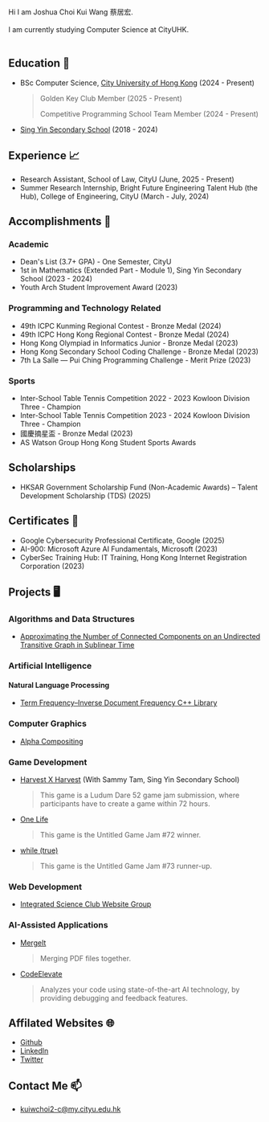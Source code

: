 <head>
  <link rel="shortcut icon" type="image/x-icon" href="https://sandstormit.com/wp-content/uploads/2021/06/incognito-2231825_960_720-1.png">
  <meta name="google-site-verification" content="0SEcurk_dKLeFfJ4VC6azCpxCccwgnd3JkByYOdYncA" />
</head>
Hi I am Joshua Choi Kui Wang 蔡居宏.<br><br>
I am currently studying Computer Science at CityUHK.<br><br>

## Education 🏫
- BSc Computer Science, [City University of Hong Kong](https://www.cityu.edu.hk/) (2024 - Present)
  > Golden Key Club Member (2025 - Present)
  >
  > Competitive Programming School Team Member (2024 - Present)
- [Sing Yin Secondary School](https://www.singyin.edu.hk/en/) (2018 - 2024)

## Experience 📈
- Research Assistant, School of Law, CityU (June, 2025 - Present)
- Summer Research Internship, Bright Future Engineering Talent Hub (the Hub), College of Engineering, CityU (March - July, 2024)

## Accomplishments 🏅
### Academic
- Dean's List (3.7+ GPA) - One Semester, CityU
- 1st in Mathematics (Extended Part - Module 1), Sing Yin Secondary School (2023 - 2024)
- Youth Arch Student Improvement Award (2023)

### Programming and Technology Related
- 49th ICPC Kunming Regional Contest - Bronze Medal (2024)
- 49th ICPC Hong Kong Regional Contest - Bronze Medal (2024)
- Hong Kong Olympiad in Informatics Junior - Bronze Medal (2023)
- Hong Kong Secondary School Coding Challenge - Bronze Medal (2023)
- 7th La Salle — Pui Ching Programming Challenge - Merit Prize (2023)

### Sports
- Inter-School Table Tennis Competition 2022 - 2023 Kowloon Division Three - Champion
- Inter-School Table Tennis Competition 2023 - 2024 Kowloon Division Three - Champion
- 國慶摘星盃 - Bronze Medal (2023)
- AS Watson Group Hong Kong Student Sports Awards

## Scholarships
- HKSAR Government Scholarship Fund (Non-Academic Awards) – Talent Development Scholarship (TDS) (2025)

## Certificates 📄
- Google Cybersecurity Professional Certificate, Google (2025)
- AI-900: Microsoft Azure AI Fundamentals, Microsoft (2023)
- CyberSec Training Hub: IT Training, Hong Kong Internet Registration Corporation (2023)

## Projects 🖥
### Algorithms and Data Structures
- [Approximating the Number of Connected Components on an Undirected Transitive Graph in Sublinear Time](https://github.com/joshuaSYSS/approxCCDegree)

### Artificial Intelligence
<!--#### AI Game Programming-->

<!--#### Computer Vision-->

<!--#### Data Analysis using Machine Learning-->

#### Natural Language Processing
- [Term Frequency–Inverse Document Frequency C++ Library](https://github.com/joshuaSYSS/tfidf)

### Computer Graphics
- [Alpha Compositing](https://github.com/joshuaSYSS/Alpha-Compositing)

<!--### Cryptography-->

### Game Development
- [Harvest X Harvest](https://revolution-game.itch.io/harvest-x-harvest) (With Sammy Tam, Sing Yin Secondary School)
  > This game is a Ludum Dare 52 game jam submission, where participants have to create a game within 72 hours.
- [One Life](https://revolution-game.itch.io/one-life)
  > This game is the Untitled Game Jam #72 winner.
- [while (true)](https://no1gameexpert.itch.io/while-true)
  > This game is the Untitled Game Jam #73 runner-up.

<!--### Open-Sourced Projects-->

<!--### Programming Languages and Compiler-->

### Web Development
- [Integrated Science Club Website Group](https://is-club.netlify.app/)

### AI-Assisted Applications
- [MergeIt](https://poe.com/MergeIt)
  > Merging PDF files together.
- [CodeElevate](https://poe.com/CodeElevate)
  > Analyzes your code using state-of-the-art AI technology, by providing debugging and feedback features.

## Affilated Websites 🌐
- [Github](https://github.com/joshuaSYSS)
- [LinkedIn](https://www.linkedin.com/in/choikuiwang)
- [Twitter](https://twitter.com/6d07698448)

## Contact Me 📫
- [kuiwchoi2-c@my.cityu.edu.hk](mailto:kuiwchoi2-c@my.cityu.edu.hk)
